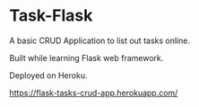 # Task-Flask

A basic CRUD Application to list out tasks online.

Built while learning Flask web framework.

Deployed on Heroku.

https://flask-tasks-crud-app.herokuapp.com/  
